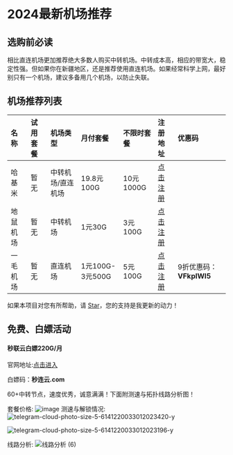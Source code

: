 # 2024最新机场推荐

## 选购前必读

相比直连机场更加推荐绝大多数人购买中转机场。中转成本高，相应的带宽大，稳定性强。但如果你在新疆地区，还是推荐使用直连机场。如果经常科学上网，最好别只有一个机场，建议多备用几个机场，以防止失联。

## 机场推荐列表

| 名称 | 试用套餐 | 机场类型| 月付套餐 | 不限时套餐 | 注册地址 | 优惠码 |
| :----- | :----- | :----- | :----- | :----- | :----- | :----- | 
| 哈基米 | 暂无 |中转机场/直连机场| 19.8元100G | 10元1000G | [点击注册](https://a.hajimi.icu/c3ca2751f44d40bf9df918b4eaea7839/MjMxYmQ2) |  |
| 地鼠机场 | 暂无 |中转机场| 1元30G| 3元100G | [点击注册](http://dishujichang.xyz/#/register?code=94tQZM7G) |  |
| 一毛机场 | 暂无 |直连机场| 1元100G-3元500G | 5元100G | [点击注册](https://xn--4gqu8tcnnope.com/#/register?code=bqRmR5WW) | 9折优惠码：**VFkpIWl5** |


如果本项目对您有所帮助，请 [Star](https://github.com/BigData3733/jichang)，您的支持是我更新的动力！

## 免费、白嫖活动

#### 秒联云白嫖220G/月

官网地址:[点击进入](https://mly01.miaolianyun.my/#/register?code=WGzSRoZR)

白嫖码：**秒连云.com**

60+中转节点，速度优秀，诚意满满！下面附测速与拓扑线路分析图！


套餐价格:
![image](https://github.com/user-attachments/assets/a7f9b696-97b0-460d-9dad-b3e7ea6831e7)
测速与解锁情况:
![telegram-cloud-photo-size-5-6141220033012023420-y](https://github.com/user-attachments/assets/887e2ea5-d3e0-48dd-af6c-7e7f6e71e3e9)

![telegram-cloud-photo-size-5-6141220033012023196-y](https://github.com/user-attachments/assets/2862ade5-85a1-473b-9430-062d08ab86e6)

线路分析:
![线路分析 (6)](https://github.com/user-attachments/assets/9091b628-ae11-4840-bb75-21d09087966c)
